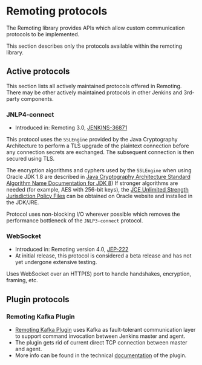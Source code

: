Remoting protocols
====

The Remoting library provides APIs which allow custom communication protocols to be implemented.

This section describes only the protocols available within the remoting library.

## Active protocols

This section lists all actively maintained protocols offered in Remoting.
There may be other actively maintained protocols in other Jenkins and 3rd-party components.

### JNLP4-connect

* Introduced in: Remoting 3.0, [JENKINS-36871](https://issues.jenkins-ci.org/browse/JENKINS-36871)

This protocol uses the <code>SSLEngine</code> provided by the Java Cryptography Architecture 
  to perform a TLS upgrade of the plaintext connection before any connection secrets are exchanged. 
The subsequent connection is then secured using TLS. 

The encryption algorithms and cyphers used by the <code>SSLEngine</code> when using Oracle JDK 1.8 
   are described in [Java Cryptography Architecture Standard Algorithm Name Documentation for JDK 8](http://docs.oracle.com/javase/8/docs/technotes/guides/security/StandardNames.html))
If stronger algorithms are needed (for example, AES with 256-bit keys), the [JCE Unlimited Strength Jurisdiction Policy Files](http://www.oracle.com/technetwork/java/javase/downloads/index.html)
  can be obtained on Oracle website and installed in the JDK/JRE.


Protocol uses non-blocking I/O wherever possible which removes the performance bottleneck of the <code>JNLP3-connect</code> protocol.

### WebSocket

* Introduced in: Remoting version 4.0, [JEP-222](https://jenkins.io/jep/222)
* At initial release, this protocol is considered a beta release and has not yet undergone extensive testing.

Uses WebSocket over an HTTP(S) port to handle handshakes, encryption, framing, etc.

## Plugin protocols

### Remoting Kafka Plugin

* [Remoting Kafka Plugin](https://github.com/jenkinsci/remoting-kafka-plugin) uses Kafka as fault-tolerant communication layer to support command invocation between Jenkins master and agent.
* The plugin gets rid of current direct TCP connection between master and agent.
* More info can be found in the technical [documentation](https://github.com/jenkinsci/remoting-kafka-plugin/blob/master/docs/DOCUMENTATION.md) of the plugin.

